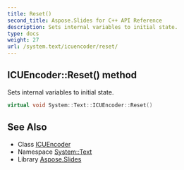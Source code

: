 ```yaml
---
title: Reset()
second_title: Aspose.Slides for C++ API Reference
description: Sets internal variables to initial state.
type: docs
weight: 27
url: /system.text/icuencoder/reset/
---
```

## ICUEncoder::Reset() method


Sets internal variables to initial state.

```cpp
virtual void System::Text::ICUEncoder::Reset()
```

## See Also

* Class [ICUEncoder](../)
* Namespace [System::Text](../../)
* Library [Aspose.Slides](../../../)